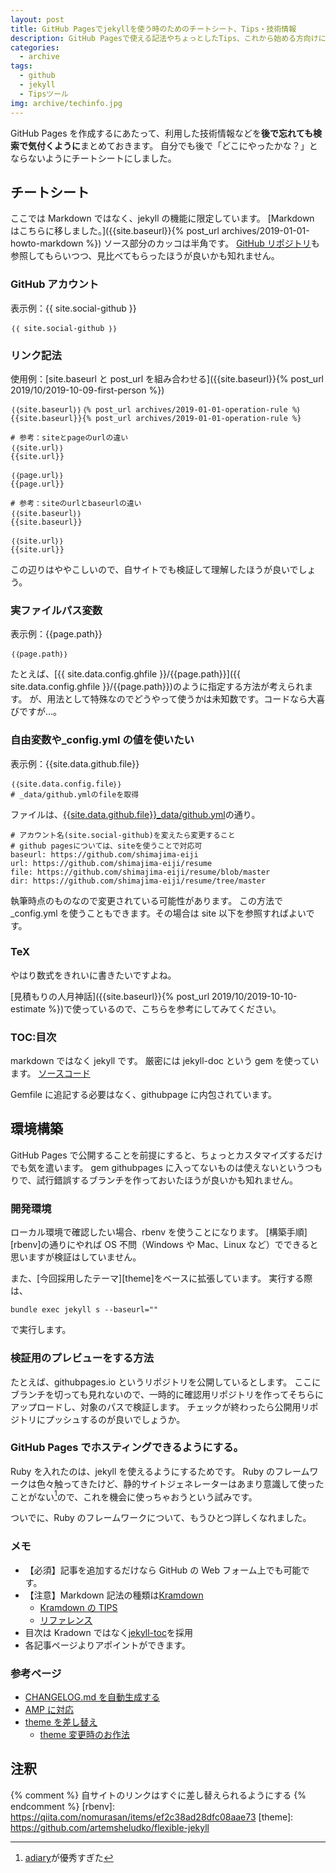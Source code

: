 ```yaml
---
layout: post
title: GitHub Pagesでjekyllを使う時のためのチートシート、Tips・技術情報
description: GitHub Pagesで使える記法やちょっとしたTips、これから始める方向けに環境構築を残します。
categories:
  - archive
tags:
  - github
  - jekyll
  - Tipsツール
img: archive/techinfo.jpg
---
```


GitHub Pages を作成するにあたって、利用した技術情報などを**後で忘れても検索で気付くように**まとめておきます。
自分でも後で「どこにやったかな？」とならないようにチートシートにしました。

## チートシート

ここでは Markdown ではなく、jekyll の機能に限定しています。
[Markdown はこちらに移しました。]({{site.baseurl}}{% post_url archives/2019-01-01-howto-markdown %})
ソース部分のカッコは半角です。
[GitHub リポジトリ]({{site.data.github.url}})も参照してもらいつつ、見比べてもらったほうが良いかも知れません。

### GitHub アカウント

表示例：{{ site.social-github }}

```
｛｛ site.social-github ｝｝
```

### リンク記法

使用例：[site.baseurl と post_url を組み合わせる]({{site.baseurl}}{% post_url 2019/10/2019-10-09-first-person %})

```
｛｛site.baseurl｝｝｛% post_url archives/2019-01-01-operation-rule %｝
{{site.baseurl}}{% post_url archives/2019-01-01-operation-rule %}

# 参考：siteとpageのurlの違い
｛｛site.url｝｝
{{site.url}}

｛｛page.url｝｝
{{page.url}}

# 参考：siteのurlとbaseurlの違い
｛｛site.baseurl｝｝
{{site.baseurl}}

｛｛site.url｝｝
{{site.url}}

```

この辺りはややこしいので、自サイトでも検証して理解したほうが良いでしょう。

### 実ファイルパス変数

表示例：{{page.path}}

```
｛｛page.path｝｝
```

たとえば、[{{ site.data.config.ghfile }}/{{page.path}}]({{ site.data.config.ghfile }}/{{page.path}})のように指定する方法が考えられます。
が、用法として特殊なのでどうやって使うかは未知数です。コードなら大喜びですが…。

### 自由変数や\_config.yml の値を使いたい

表示例：{{site.data.github.file}}

```
｛｛site.data.config.file｝｝
# _data/github.ymlのfileを取得
```

ファイルは、[{{site.data.github.file}}\_data/github.yml]({{site.data.github.file}}/_data/github.yml)の通り。

```
# アカウント名(site.social-github)を変えたら変更すること
# github pagesについては、siteを使うことで対応可
baseurl: https://github.com/shimajima-eiji
url: https://github.com/shimajima-eiji/resume
file: https://github.com/shimajima-eiji/resume/blob/master
dir: https://github.com/shimajima-eiji/resume/tree/master
```

執筆時点のものなので変更されている可能性があります。
この方法で\_config.yml を使うこともできます。その場合は site 以下を参照すればよいです。

### TeX

やはり数式をきれいに書きたいですよね。

[見積もりの人月神話]({{site.baseurl}}{% post_url 2019/10/2019-10-10-estimate %})で使っているので、こちらを参考にしてみてください。

### TOC:目次

markdown ではなく jekyll です。
厳密には jekyll-doc という gem を使っています。
[ソースコード]({{site.data.github.file}}_includes/toc.html)

Gemfile に追記する必要はなく、githubpage に内包されています。

## 環境構築

GitHub Pages で公開することを前提にすると、ちょっとカスタマイズするだけでも気を遣います。
gem githubpages に入ってないものは使えないというつもりで、試行錯誤するブランチを作っておいたほうが良いかも知れません。

### 開発環境

ローカル環境で確認したい場合、rbenv を使うことになります。
[構築手順][rbenv]の通りにやれば OS 不問（Windows や Mac、Linux など）でできると思いますが検証はしていません。

また、[今回採用したテーマ][theme]をベースに拡張しています。
実行する際は、

```
bundle exec jekyll s --baseurl=""
```

で実行します。

### 検証用のプレビューをする方法

たとえば、githubpages.io というリポジトリを公開しているとします。
ここにブランチを切っても見れないので、一時的に確認用リポジトリを作ってそちらにアップロードし、対象のパスで検証します。
チェックが終わったら公開用リポジトリにプッシュするのが良いでしょうか。

### GitHub Pages でホスティングできるようにする。

Ruby を入れたのは、jekyll を使えるようにするためです。
Ruby のフレームワークは色々触ってきたけど、静的サイトジェネレーターはあまり意識して使ったことがない[^1]ので、これを機会に使っちゃおうという試みです。

ついでに、Ruby のフレームワークについて、もうひとつ詳しくなれました。

### メモ

- 【必須】記事を追加するだけなら GitHub の Web フォーム上でも可能です。
- 【注意】Markdown 記法の種類は[Kramdown](http://chirimenmonster.github.io/2016/01/28/tips-jekyll.html)
  - [Kramdown の TIPS](https://rcmdnk.com/blog/2013/10/12/blog-octopress-kramdown/)
  - [リファレンス](http://mae0003.github.io/markdown/2015/06/21/kramdownRefference)
- 目次は Kradown ではなく[jekyll-toc](https://github.com/allejo/jekyll-toc)を採用
- 各記事ページよりアポイントができます。

### 参考ページ

- [CHANGELOG.md を自動生成する](https://github.com/github-changelog-generator/github-changelog-generator)
- [AMP に対応](https://github.com/juusaw/amp-jekyll/)
- [theme を差し替え](http://jekyllthemes.org/)
  - [theme 変更時のお作法](https://e-joint.jp/321/)

## 注釈

[^1]: [adiary](https://adiary.org/)が優秀すぎた

{% comment %} 自サイトのリンクはすぐに差し替えられるようにする {% endcomment %}
[rbenv]: https://qiita.com/nomurasan/items/ef2c38ad28dfc08aae73
[theme]: https://github.com/artemsheludko/flexible-jekyll
